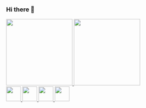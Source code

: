 ### Hi there 👋

<!--
**vagnerrcarvalho/vagnerrcarvalho** is a ✨ _special_ ✨ repository because its `README.md` (this file) appears on your GitHub profile.

Here are some ideas to get you started:

- 🔭 I’m currently working on ...
- 🌱 I’m currently learning ...
- 👯 I’m looking to collaborate on ...
- 🤔 I’m looking for help with ...
- 💬 Ask me about ...
- 📫 How to reach me: ...
- 😄 Pronouns: ...
- ⚡ Fun fact: ...
-->

<div>
<a href="https://github.com/vagnerrcarvalho">
<img height="180em" src="https://github-readme-stats.vercel.app/api/top-langs/?username=vagnerrcarvalho&layout=compact&langs_count=7&theme=dracula"/>
<img height="180em" src="https://github-readme-stats.vercel.app/api?username=vagnerrcarvalho&show_icons=true&theme=dracula&include_all_commits=true&count_private=true"/>
</div>

  
 <div>
		<img src="https://cdn.jsdelivr.net/gh/devicons/devicon/icons/html5/html5-original.svg" width="40" height="40" />
		<img src="https://cdn.jsdelivr.net/gh/devicons/devicon/icons/css3/css3-original.svg" width="40" height="40" />
		<img src="https://cdn.jsdelivr.net/gh/devicons/devicon/icons/javascript/javascript-original.svg" width="40" height="40" />
		<img src="https://cdn.jsdelivr.net/gh/devicons/devicon/icons/php/php-original.svg" width="40" height="40" />
	</div>
  
  
